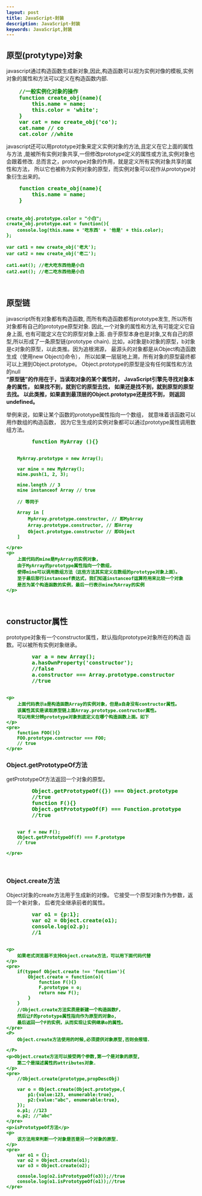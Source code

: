 ```yaml
---
layout: post
title: JavaScript-封装
description: JavaScript-封装
keywords: JavaScript,封装
---
```

<h2>原型(protytype)对象</h2>
<div>
    <style type="text/css">
        pre{
            color: #008000;
            font-weight: bold;
        }
    </style>
</div>
<p>
    javascript通过构造函数生成新对象,因此,构造函数可以视为实例对像的模板,实例对象的属性和方法可以定义在构造函数内部.
</p>
<pre >
    //一般实例化对象的操作
    function create_obj(name){
        this.name = name;
        this.color = 'white';
    }
    var cat = new create_obj('co');
    cat.name // co
    cat.color //white
</pre>
<p>
    javascript还可以用prototype对象来定义实例对象的方法,且定义在它上面的属性与方法
    ,能被所有实例对象共享,一但修改prototype定义的属性或方法,实例对象也会跟着修改.
    总而言之，prototype对象的作用，就是定义所有实例对象共享的属性和方法，
    所以它也被称为实例对象的原型，而实例对象可以视作从prototype对象衍生出来的。
</p>
<pre>
    function create_obj(name){
        this.name = name;
    }

    create_obj.prototype.color = "小白";
    create_obj.prototype.eat = function(){
        console.log(this.name + '吃东西' + '他是' + this.color);
    };

    var cat1 = new create_obj('老大');
    var cat2 = new create_obj('老二');

    cat1.eat(); //老大吃东西他是小白
    cat2.eat(); //老二吃东西他是小白

</pre>
<h2>原型链</h2>
<p>
    javascript所有对象都有构造函数,
    而所有构造函数都有prototype发生,
    所以所有对象都有自己的prototype原型对象.
    因此,一个对象的属性和方法,有可能定义它自身上面,
    也有可能定义在它的原型对象上面.
    由于原型本身也是对象,又有自己的原型,所以形成了一条原型链(prototype chain).
    比如，a对象是b对象的原型，b对象是c对象的原型，以此类推。因为追根溯源，
    最源头的对象都是从Object构造函数生成（使用new Object()命令），
    所以如果一层层地上溯，所有对象的原型最终都可以上溯到Object.prototype。
    Object.prototype的原型是没有任何属性和方法的null<br>
    <strong>
        “原型链”的作用在于，当读取对象的某个属性时，
        JavaScript引擎先寻找对象本身的属性，
        如果找不到，就到它的原型去找，
        如果还是找不到，就到原型的原型去找。
        以此类推，如果直到最顶层的Object.prototype还是找不到，
        则返回undefined。
    </strong>
</p>
<div>
    举例来说，如果让某个函数的prototype属性指向一个数组，
    就意味着该函数可以用作数组的构造函数，
    因为它生生成的实例对象都可以通过prototype属性调用数组方法。
    <pre>
        function MyArray (){}

        MyArray.prototype = new Array();

        var mine = new MyArray();
        mine.push(1, 2, 3);

        mine.length // 3
        mine instanceof Array // true

        // 等同于

        Array in [
            MyArray.prototype.constructor, // 即MyArray
            Array.prototype.constructor, // 即Array
            Object.prototype.constructor // 即Object
        ]

    </pre>
    <p>
        上面代码的mine是MyArray的实例对象，
        由于MyArray的prototype属性指向一个数组，
        使得mine可以调用数组方法（这些方法其实定义在数组的prototype对象上面）。
        至于最后那行instanceof表达式，我们知道instanceof运算符用来比较一个对象
        是否为某个构造函数的实例，最后一行表示mine为Array的实例
    </p>
</div>

<h2>
    constructor属性
</h2>
<div>
    <p>
        prototype对象有一个constructor属性，默认指向prototype对象所在的构造
        函数。可以被所有实例对象继承。
    </p>
    <pre>
        var a = new Array();
        a.hasOwnProperty('constructor');
        //false
        a.constructor === Array.prototype.constructor
        //true
    </pre>

    <p>
        上面代码表示a是构造函数Array的实例对象，但是a自身没有contructor属性。
        该属性其实是读取原型链上面Array.prototype.contructor属性。
        可以用来分辨prototype对象到底定义在哪个构造函数上面。如下
    </p>
    <pre>
        function FOO(){}
        FOO.prototype.contructor === FOO;
        // true
    </pre>
</div>
<h3>Object.getPrototypeOf方法</h3>
<div>
    <p>
        getPrototypeOf方法返回一个对象的原型。
    </p>
    <pre>
        Object.getPrototypeOf({}) === Object.prototype
        //true
        function F(){}
        Object.getPrototypeOf(F) === Function.prototype
        //true

        var f = new F();
        Object.getPrototypeOf(f) === F.prototype
        // true

    </pre>
</div>
<h3>Object.create方法</h3>
<div>
    <p>
        Object对象的create方法用于生成新的对像。
        它接受一个原型对象作为参数，返回一个新对象，
        后者完全继承前者的属性。
    </p>
    <pre>
        var o1 = {p:1};
        var o2 = Object.create(o1);
        console.log(o2.p);
        //1
    </pre>

    <p>
        如果老式浏览器不支持Object.create方法，可以用下面代码代替
    </p>
    <pre>
        if(typeof Object.create !== 'function'){
            Object.create = function(o){
                function F(){}
                F.prototype = o;
                return new F();
            }
        }
        //Object.create方法实质是新建一个构造函数F，
        然后让F的prototype属性指向作为原型的对象o,
        最后返回一个F的实例，从而实现让实例继承o的属性。
    </pre>
    <P>
        Object.create方法使用的时候,必须提供对象原型,否则会报错.

    </P>
    <p>Object.create方法可以接受两个参数,第一个是对象的原型,
        第二个是描述属性的attributes对象.
    </p>
    <pre>
        //Object.create(prototype,propDescObj)

        var o = Object.create(Object.prototype,{
            p1:{value:123, enumerable:true},
            p2:{value:"abc", enumerable:true},
        });
        o.p1; //123
        o.p2; //"abc"
    </pre>
    <p>isPrototypeOf方法</p>
    <p>
        该方法用来判断一个对象是否是另一个对象的原型.
    </p>
    <pre>
        var o1 = {};
        var o2 = Object.create(o1);
        var o3 = Object.create(o2);

        console.log(o2.isPrototypeOf(o3));//true
        console.log(o1.isPrototypeOf(o1));//true
    </pre>
</div>
























